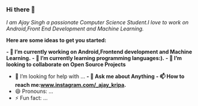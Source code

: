 ### Hi there 👋
*I am Ajay Singh a passionate Computer Science Student.I love*
*to work on Android,Front End Development and Machine Learning.*




**Here are some ideas to get you started:**

**- 🔭 I’m currently working on Android,Frontend development and Machine Learning.**
**- 🌱 I’m currently learning programming languages:).**
**- 👯 I’m looking to collaborate on Open Source Projects**
- 🤔 I’m looking for help with ...
**- 💬 Ask me about Anything**
**- 📫 How to reach me:www.instagram.com/_ajay_kripa.**
- 😄 Pronouns: ...
- ⚡ Fun fact: ...

